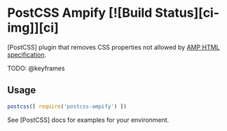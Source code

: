 # PostCSS Ampify [![Build Status][ci-img]][ci]

[PostCSS] plugin that removes CSS properties not allowed by [AMP HTML specification](https://www.ampproject.org/docs/guides/responsive/style_pages).

TODO: @keyframes

## Usage

```js
postcss([ require('postcss-ampify') ])
```

See [PostCSS] docs for examples for your environment.
